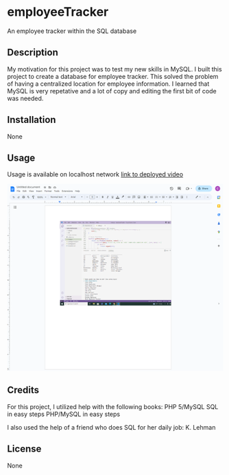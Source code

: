 # employeeTracker
An employee tracker within the SQL database 

## Description
My motivation for this project was to test my new skills in MySQL. I built this project to create a database for employee tracker. This solved the problem of having a centralized location for employee information.  I learned that MySQL is very repetative and a lot of copy and editing the first bit of code was needed.  

## Installation
None 

## Usage

Usage is available on localhost network 
[link to deployed video](https://drive.google.com/file/d/1T71CbLMvI5M6422IueASMSqcNwmXevWx/view)

![Screenshot of webpage](./assets/screencapture-docs-google-document-d-1j9RRVULpYykPAMSGg1-xKFPeXsQiWZ1bBhXlzdOjnfQ-edit-2023-04-24-18_24_34.png)

## Credits

For this project, I utilized help with the following books: 
PHP 5/MySQL 
SQL in easy steps 
PHP/MySQL in easy steps 

I also used the help of a friend who does SQL for her daily job: K. Lehman 
## License

None





